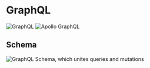 # GraphQL
![GraphQL](http://graphql.org)
![Apollo GraphQL](https://dev-blog.apollodata.com/)

## Schema
![GraphQL Schema](http://graphql.org/learn/schema/), which unites queries and mutations

